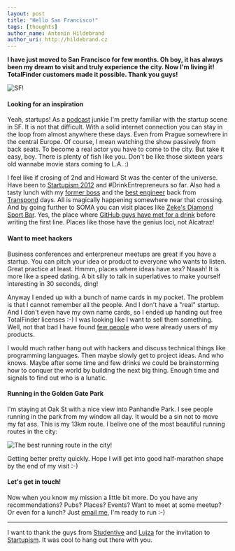 ```yaml
---
layout: post
title: "Hello San Francisco!"
tags: [thoughts]
author_name: Antonin Hildebrand
author_uri: http://hildebrand.cz
---
```


**I have just moved to San Francisco for few months. Oh boy, it has always been my dream to visit and truly experience the city. Now I'm living it! TotalFinder customers made it possible. Thank you guys!**

<img class="clear blog-image" src="/images/vvsf.jpg" title="SF!">

#### Looking for an inspiration

Yeah, startups! As a [podcast](http://www.thisweekinstartups.com) junkie I'm pretty familiar with the startup scene in SF. It is not that difficult. With a solid internet connection you can stay in the loop from almost anywhere these days. Even from Prague somewhere in the central Europe. Of course, I mean watching the show passively from back seats. To become a real actor you have to come to the city. But take it easy, boy. There is plenty of fish like you. Don't be like those sixteen years old wannabe movie stars coming to L.A. :)

I feel like if crosing of 2nd and Howard St was the center of the universe. Have been to [Startupism 2012](http://www.startupism.org) and #DrinkEntrepreneurs so far. Also had a tasty lunch with my [former boss](http://yared.com) and the [best engineer](http://binarypie.com) back from [Transpond](http://blog.binaryage.com/the-first-year-of-binaryage) days. All is magically happening somewhere near that crossing. And by going further to SOMA you can visit places like [Zeke's Diamond Sport Bar](http://www.yelp.com/biz/zekes-diamond-bar-san-francisco). Yes, the place where [GitHub guys have met for a drink](http://www.mojombo.com/2008/10/18/how-i-turned-down-300k.html) before writing the first line. Places like those have the genius loci, not Alcatraz!

#### Want to meet hackers

Business conferences and enterpreneur meetups are great if you have a startup. You can pitch your idea or product to everyone who wants to listen. Great practice at least. Hmmm, places where ideas have sex? Naaah! It is more like a speed dating. A bit silly to talk in superlatives to make yourself interesting in 30 seconds, ding! 

Anyway I ended up with a bunch of name cards in my pocket. The problem is that I cannot remember all the people. And I don't have a "real" startup. And I don't even have my own name cards, so I ended up handing out free TotalFinder licenses :-) I was looking like I want to sell them something. Well, not that bad I have found [few people](http://justbeen.in) who were already users of my products.

I would much rather hang out with hackers and discuss technical things like programming languages. Then maybe slowly get to project ideas. And who knows. Maybe after some time and few drinks we could be brainstorming how to conquer the world by building the next big thing. Enough time and signals to find out who is a lunatic.

#### Running in the Golden Gate Park

I'm staying at Oak St with a nice view into Panhandle Park. I see people running in the park from my window all day. It would be a sin not to move my fat ass. This is my 13km route. I belive one of the most beautiful running routes in the city:

<img class="clear blog-image" src="/images/runsf.png" title="The best running route in the city!">

Getting better pretty quickly. Hope I will get into good half-marathon shape by the end of my visit :-)

#### Let's get in touch!

Now when you know my mission a little bit more. Do you have any recommendations? Pubs? Places? Events? Want to meet at some meetup? Or even for a lunch? Just [email me](mailto:antonin@binaryage.com), I'm ready to run :-)

---

<div class="footnote">I want to thank the guys from <a href="https://studentive.com">Studentive</a> and <a href="https://twitter.com/lujzabubanova">Lujza</a> for the invitation to <a href="http://www.startupism.org">Startupism</a>. It was cool to hang out there with you.</div>
